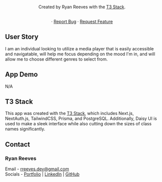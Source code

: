 <br />
<div align="center">
  <a href="https://github.com/rreeves1996/vibestate">
    <!-- <img src="./public/logo.png" alt="Logo" width="511" height="100"> -->
  </a>

Created by Ryan Reeves with the [T3 Stack](https://create.t3.gg/).

  <p align="center">
    <!-- <a href="https://survey-app-silk.vercel.app/"><strong>Vercel Deployment »</strong></a> -->
    <br />
    <!-- <a href="https://www.loom.com/share/0903568b120d4a6ca2e2b0db078a959a?sid=16096163-f592-41c3-81bd-2073e5cd2909">View Demo</a> -->
    ·
    <a href="https://github.com/rreeves1996/vibestate/issues">Report Bug</a>
    ·
    <a href="https://github.com/rreeves1996/vibestate/issues">Request Feature</a>
  </p>
</div>

## User Story

I am an individual looking to utilize a media player that is easily accessible and navigatable, will help me focus depending on the mood I'm in, and will allow me to choose different genres to select from.

## App Demo

N/A

<!-- <img src="./public/app-preview.png" alt="Logo" width="950" height="500"> -->
<!--
## App Usage

To get started with the app, simply visit the [Vercel Deployment](https://survey-app-silk.vercel.app/) and sign in using OAuth 2 (GitHub, Discord, or Google). Then, create a new survey, copy the link using the copy link button located next to the survey in the homepage. From there, you may send the survey to anyone who you'd like, and the results of the survey can be viewed on your home screen. -->

## T3 Stack

This app was created with the [T3 Stack](https://create.t3.gg/), which includes Next.js, NextAuth.js, TailwindCSS, Prisma, and PostgreSQL. Additionally, Daisy UI is used to make a sleek interface while also cutting down the sizes of class names significantly.

## Contact

### Ryan Reeves

Email - rreeves.dev@gmail.com
<br>
Socials - [Portfolio](https://rreeves.dev/) | [LinkedIn](https://linkedin.com/in/rreevesdev/) | [GitHub](https://github.com/rreeves1996/)
